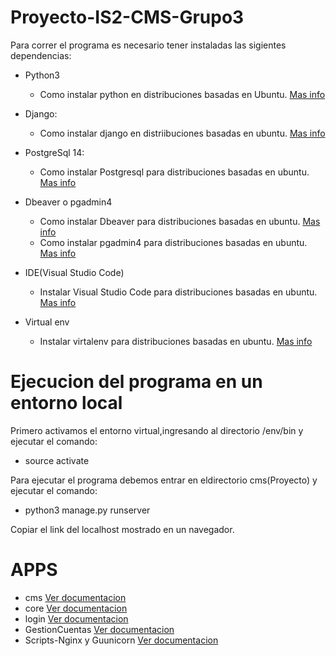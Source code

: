 # Proyecto-IS2-CMS-Grupo3
Para correr el programa es necesario tener instaladas las sigientes dependencias:

- Python3

  - Como instalar python en distribuciones basadas en Ubuntu.    [Mas info](https://docs.python-guide.org/starting/install3/linux/)
        


- Django:

  - Como instalar django en distriibuciones basadas en ubuntu.    [Mas info](https://pythondiario.com/2021/03/como-instalar-y-configurar-django-en-ubuntu-20-04.html)

- PostgreSql 14:

  - Como instalar Postgresql para distribuciones basadas en ubuntu.    [Mas info](https://www.digitalocean.com/community/tutorials/how-to-install-and-use-postgresql-on-ubuntu-20-04-es)

 - Dbeaver o pgadmin4
    
    - Como instalar Dbeaver para distribuciones basadas en ubuntu.    [Mas info](https://blonder413.wordpress.com/2021/05/20/instalar-dbeaver-ce-en-ubuntu-20-04/)
    - Como instalar pgadmin4 para distribuciones basadas en ubuntu.    [Mas info](https://noviello.it/es/como-instalar-pgadmin4-en-ubuntu-20-04-lts/)

- IDE(Visual Studio Code)    

  - Instalar Visual Studio Code para distribuciones basadas en ubuntu.    [Mas info](https://www.arsys.es/blog/como-instalar-visual-studio-code-en-ubuntu)

- Virtual env
   - Instalar virtalenv para distribuciones basadas en ubuntu.    [Mas info](https://ludwingperezt.medium.com/instalar-virtualenv-con-python3-en-ubuntu-20-04-11729720ec53)


# Ejecucion del programa en un entorno local

Primero activamos el entorno virtual,ingresando al directorio /env/bin y ejecutar el comando:

- source activate 


Para ejecutar el programa debemos entrar en eldirectorio cms(Proyecto) y ejecutar el comando: 
 
 - python3 manage.py runserver 

Copiar el link del localhost mostrado en un navegador.

# APPS

- cms    [Ver documentacion](Documentacion/cms.md)
- core    [Ver documentacion](Documentacion/core.md)
- login     [Ver documentacion](Documentacion/login.md)
- GestionCuentas    [Ver documentacion](Documentacion/GestionCuentas.md)
- Scripts-Nginx y Guunicorn [Ver documentacion](Documentacion/scripts-nginx.md)